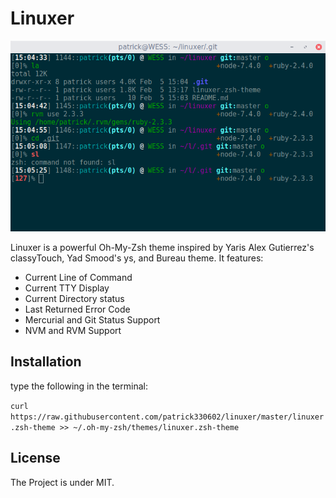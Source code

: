 # Linuxer

![screenshot](screenshot.png)

Linuxer is a powerful Oh-My-Zsh theme inspired by Yaris Alex Gutierrez's classyTouch, Yad Smood's ys, and Bureau theme. It features:

- Current Line of Command
- Current TTY Display
- Current Directory status
- Last Returned Error Code
- Mercurial and Git Status Support
- NVM and RVM Support

## Installation

type the following in the terminal:

`curl https://raw.githubusercontent.com/patrick330602/linuxer/master/linuxer.zsh-theme >> ~/.oh-my-zsh/themes/linuxer.zsh-theme`

## License

The Project is under MIT.